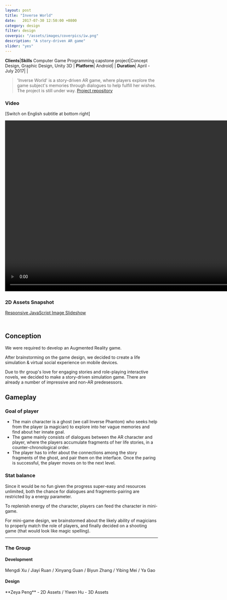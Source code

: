 ```yaml
---
layout: post
title: "Inverse World"
date:   2017-07-30 12:50:00 +0800
category: design
filter: design
coverpic: "/assets/images/coverpics/iw.png"
description: "A story-driven AR game" 
slider: "yes"
---
```


**Clients**|**Skills**
 <highlight>Computer Game Programming capstone project</highlight>|<highlight>Concept Design, Graphic Design, Unity 3D</highlight>
 |
 **Platform**|
 Android|
 |
**Duration**|
 <highlight>April - July 2017</highlight>|
 |


>'Inverse World' is a story-driven AR game, where players explore the game subject's memories through dialogues to help fulfill her wishes. The project is still under way. <a href="https://github.com/fish1996/AR-Game---Inverse-World" class="button button-pill button-tiny button-caution">Project repository</a>

<h3>Video</h3>

[Switch on English subtitle at bottom right]
<div>
<video width="900" height="563" controls="controls">
  <source src="/assets/videos/inverse_world.mp4" type="video/mp4">
  <track src="/assets/videos/inverse_world.vtt" kind="subtitles" srclang="en" label="English"/>
</video>
</div>

<h3>2D Assets Snapshot</h3>

<div>
    <div id="amazingslider-wrapper-1" style="display:block;position:relative;max-width:800px;margin:0px auto 56px;">
        <div id="amazingslider-1" style="display:block;position:relative;margin:0 auto;">
            <ul class="amazingslider-slides" style="display:none;">
                <li><img src="/assets/slider/images/inverseWorld.png" alt="Inverse World!"  title="Inverse World!" />
                </li>
                <li><img src="/assets/slider/images/23.png" alt="Transition animation snapshot"  title="Transition animation snapshot" />
                </li>
                <li><img src="/assets/slider/images/scene1_1.png" alt="Transition animation snapshot"  title="Transition animation snapshot" />
                </li>
                <li><img src="/assets/slider/images/prototype.png" alt="Early prototype"  title="Early prototype" />
                </li>
                <li><img src="/assets/slider/images/main.png" alt="Main scene"  title="Main scene" />
                </li>
                <li><img src="/assets/slider/images/notebook_0.png" alt="Inference scene. User SCROLL horizontally to see clues(hexagons with illustration) in other levels."  title="Inference scene. User SCROLL horizontally to see clues(hexagons with illustration) in other levels." />
                </li>
                <li><img src="/assets/slider/images/notebook_1.png" alt="Inference scene. User SCROLL horizontally to see clues(hexagons with illustration) in other levels."  title="Inference scene. User SCROLL horizontally to see clues(hexagons with illustration) in other levels." />
                </li>
                <li><img src="/assets/slider/images/notebook_2.png" alt="Inference scene. User SCROLL horizontally to see clues(hexagons with illustration) in other levels."  title="Inference scene. User SCROLL horizontally to see clues(hexagons with illustration) in other levels." />
                </li>
                <li><img src="/assets/slider/images/notebook_3.png" alt="Inference scene. User SCROLL horizontally to see clues(hexagons with illustration) in other levels."  title="Inference scene. User SCROLL horizontally to see clues(hexagons with illustration) in other levels." />
                </li>
                <li><img src="/assets/slider/images/shoot.png" alt="buttons in mini-game scenes"  title="buttons in mini-game scenes" />
                </li>
            </ul>
            <ul class="amazingslider-thumbnails" style="display:none;">
                <li><img src="/assets/slider/images/inverseWorld-tn.png" alt="Inverse World!" title="Inverse World!" /></li>
                <li><img src="/assets/slider/images/23-tn.png" alt="Transition animation snapshot" title="Transition animation snapshot" /></li>
                <li><img src="/assets/slider/images/scene1_1-tn.png" alt="Transition animation snapshot" title="Transition animation snapshot" /></li>
                <li><img src="/assets/slider/images/prototype-tn.png" alt="Early prototype" title="Early prototype" /></li>
                <li><img src="/assets/slider/images/main-tn.png" alt="Main scene" title="Main scene" /></li>
                <li><img src="/assets/slider/images/notebook_0-tn.png" alt="Inference scene. User SCROLL horizontally to see clues(hexagons with illustration) in other levels." title="Inference scene. User SCROLL horizontally to see clues(hexagons with illustration) in other levels." /></li>
                <li><img src="/assets/slider/images/notebook_1-tn.png" alt="Inference scene. User SCROLL horizontally to see clues(hexagons with illustration) in other levels." title="Inference scene. User SCROLL horizontally to see clues(hexagons with illustration) in other levels." /></li>
                <li><img src="/assets/slider/images/notebook_2-tn.png" alt="Inference scene. User SCROLL horizontally to see clues(hexagons with illustration) in other levels." title="Inference scene. User SCROLL horizontally to see clues(hexagons with illustration) in other levels." /></li>
                <li><img src="/assets/slider/images/notebook_3-tn.png" alt="Inference scene. User SCROLL horizontally to see clues(hexagons with illustration) in other levels." title="Inference scene. User SCROLL horizontally to see clues(hexagons with illustration) in other levels." /></li>
                <li><img src="/assets/slider/images/shoot-tn.png" alt="buttons in mini-game scenes" title="buttons in mini-game scenes" /></li>
            </ul>
        <div class="amazingslider-engine"><a href="http://amazingslider.com" title="Responsive JavaScript Image Slideshow">Responsive JavaScript Image Slideshow</a></div>
        </div>
    </div>
	</div>

<h2>Conception</h2>

We were required to develop an Augmented Reality game.

After brainstorming on the game design, we decided to create a life simulation & virtual social experience on mobile devices.

Due to thr group's love for engaging stories and role-playing interactive novels, we decided to make a story-driven simulation game. There are already a number of impressive and non-AR predesessors. 

<h2>Gameplay</h2>

<h3>Goal of player</h3>

* The main character is a ghost (we call Inverse Phantom) who seeks help from the player (a magician) to explore into her vague memories and find about her innate goal.
* The game mainly consists of dialogues between the AR character and player, where the players accumulate fragments of her life stories, in a counter-chronological order.
* The player has to infer about the connections among the story fragments of the ghost, and pair them on the interface. Once the paring is successful, the player moves on to the next level. 

<h3>Stat balance</h3>

Since it would be no fun given the progress super-easy and resources unlimited, both the chance for dialogues and fragments-pairing are restricted by a energy parameter.

To replenish energy of the character, players can feed the character in mini-game.

For mini-game design, we brainstormed about the likely ability of magicians to properly match the role of players, and finally decided on a shooting game (that would look like magic spelling).

* * *

<h3>The Group</h3>
<h4>Development</h4>
Mengdi Xu / Jiayi Ruan / Xinyang Guan / Biyun Zhang / Yibing Mei / Ya Gao


<h4>Design</h4>
**Zeya Peng** - 2D Assets / Yiwen Hu - 3D Assets








